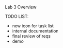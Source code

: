 Lab 3 Overview

TODO LIST:

- new icon for task list
- internal documentation
- final review of reqs
- demo
